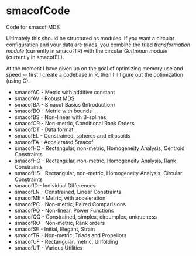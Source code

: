 # smacofCode

Code for smacof MDS 

Ultimately this should be structured as modules. If you
want a circular configuration and your data are triads,
you combine the triad *transformation module* (currently in smacofTR) 
with the circular *Guttmnan module* (currently in smacofEL).

At the moment I have given up on the goal of optimizing
memory use and speed -- first I create a codebase in
R, then I'll figure out the optimization (using C).

* smacofAC - Metric with additive constant
* smacofAV - Robust MDS
* smacofBA - Smacof Basics (Introduction)
* smacofBO - Metric with bounds
* smacofBS - Non-linear with B-splines
* smacofCR - Non-metric, Conditional Rank Orders
* smacofDT - Data format
* smacofEL - Constrained, spheres and ellipsoids
* smacofFA - Accelerated Smacof
* smacofHC - Rectangular, non-metric, Homogeneity Analysis, Centroid Constraints
* smacofHO - Rectangular, non-metric, Homogeneity Analysis, Rank Constraints
* smacofHS - Rectangular, non-metric, Homogeneity Analysis, Circular Constraints
* smacofID - Individual Differences
* smacofLN - Constrained, Linear Constraints
* smacofME - Metric, with acceleration
* smacofPC - Non-metric, Paired Comparisions
* smacofPO - Non-linear, Power Functions
* smacofQQ - Constrained, simplex, circumplex, uniqueness
* smacofRO - Non-metric, Rank orders
* smacofSE - Initial, Elegant, Strain
* smacofTR - Non-metric, Triads and Propellors
* smacofUF - Rectangular, metric, Unfolding 
* smacofUT - Various Utilities

